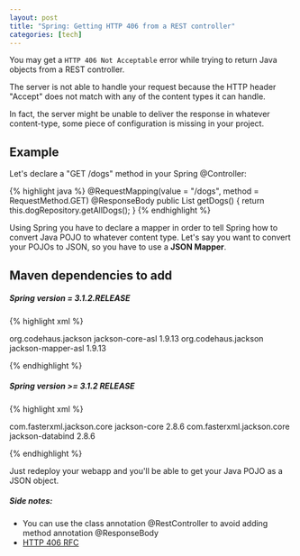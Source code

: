 ```yaml
---
layout: post
title: "Spring: Getting HTTP 406 from a REST controller"
categories: [tech]
---
```

You may get a `HTTP 406 Not Acceptable` error while trying to return Java objects from a REST controller.

The server is not able to handle your request because the HTTP header "Accept" does not match with any of the content types it can handle.

In fact, the server might be unable to deliver the response in whatever content-type, some piece of configuration is missing in your project.

<!--more-->

<h2>Example</h2>

Let's declare a "GET /dogs" method in your Spring @Controller:

{% highlight java %}
@RequestMapping(value = "/dogs", method = RequestMethod.GET)
@ResponseBody
public List getDogs() {
  return this.dogRepository.getAllDogs();
}
{% endhighlight %}

Using Spring you have to declare a mapper in order to tell Spring how to convert Java POJO to whatever content type.
Let's say you want to convert your POJOs to JSON, so you have to use a <strong>JSON Mapper</strong>.

<h2>Maven dependencies to add</h2>

<h5>Spring version = 3.1.2.RELEASE</h5>

{% highlight xml %}

<dependency>
    <groupId>org.codehaus.jackson</groupId>
    <artifactId>jackson-core-asl</artifactId>
    <version>1.9.13</version>
</dependency>

<dependency>
    <groupId>org.codehaus.jackson</groupId>
    <artifactId>jackson-mapper-asl</artifactId>
    <version>1.9.13</version>
</dependency>	

{% endhighlight %}

<h5>Spring version >= 3.1.2 RELEASE</h5>

{% highlight xml %}

<dependency>
    <groupId>com.fasterxml.jackson.core</groupId>
    <artifactId>jackson-core</artifactId>
    <version>2.8.6</version>
</dependency>

<dependency>
    <groupId>com.fasterxml.jackson.core</groupId>
    <artifactId>jackson-databind</artifactId>
    <version>2.8.6</version>
</dependency>	

{% endhighlight %}

Just redeploy your webapp and you'll be able to get your Java POJO as a JSON object.

<h5>Side notes:</h5>

<ul>
    <li>You can use the class annotation @RestController to avoid adding method annotation @ResponseBody</li>
    <li><a href="https://tools.ietf.org/html/rfc7231#section-6.5.6" target="_blank" rel="noopener">HTTP 406 RFC</a></li>
</ul>
